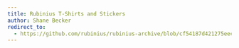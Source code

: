 ```yaml
---
title: Rubinius T-Shirts and Stickers
author: Shane Becker
redirect_to:
  - https://github.com/rubinius/rubinius-archive/blob/cf54187d421275eec7d2db0abd5d4c059755b577/_posts/2011-04-29-rubinius-t-shirts-and-stickers.markdown
---
```


